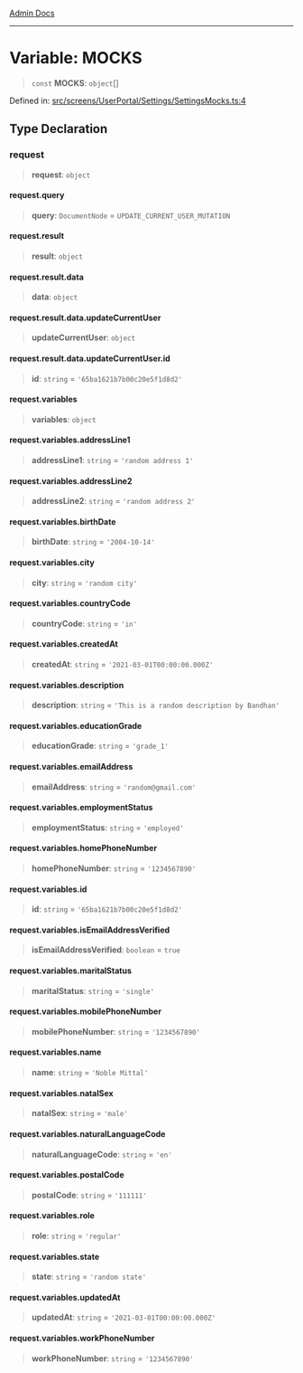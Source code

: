 [Admin Docs](/)

***

# Variable: MOCKS

> `const` **MOCKS**: `object`[]

Defined in: [src/screens/UserPortal/Settings/SettingsMocks.ts:4](https://github.com/PalisadoesFoundation/talawa-admin/blob/main/src/screens/UserPortal/Settings/SettingsMocks.ts#L4)

## Type Declaration

### request

> **request**: `object`

#### request.query

> **query**: `DocumentNode` = `UPDATE_CURRENT_USER_MUTATION`

#### request.result

> **result**: `object`

#### request.result.data

> **data**: `object`

#### request.result.data.updateCurrentUser

> **updateCurrentUser**: `object`

#### request.result.data.updateCurrentUser.id

> **id**: `string` = `'65ba1621b7b00c20e5f1d8d2'`

#### request.variables

> **variables**: `object`

#### request.variables.addressLine1

> **addressLine1**: `string` = `'random address 1'`

#### request.variables.addressLine2

> **addressLine2**: `string` = `'random address 2'`

#### request.variables.birthDate

> **birthDate**: `string` = `'2004-10-14'`

#### request.variables.city

> **city**: `string` = `'random city'`

#### request.variables.countryCode

> **countryCode**: `string` = `'in'`

#### request.variables.createdAt

> **createdAt**: `string` = `'2021-03-01T00:00:00.000Z'`

#### request.variables.description

> **description**: `string` = `'This is a random description by Bandhan'`

#### request.variables.educationGrade

> **educationGrade**: `string` = `'grade_1'`

#### request.variables.emailAddress

> **emailAddress**: `string` = `'random@gmail.com'`

#### request.variables.employmentStatus

> **employmentStatus**: `string` = `'employed'`

#### request.variables.homePhoneNumber

> **homePhoneNumber**: `string` = `'1234567890'`

#### request.variables.id

> **id**: `string` = `'65ba1621b7b00c20e5f1d8d2'`

#### request.variables.isEmailAddressVerified

> **isEmailAddressVerified**: `boolean` = `true`

#### request.variables.maritalStatus

> **maritalStatus**: `string` = `'single'`

#### request.variables.mobilePhoneNumber

> **mobilePhoneNumber**: `string` = `'1234567890'`

#### request.variables.name

> **name**: `string` = `'Noble Mittal'`

#### request.variables.natalSex

> **natalSex**: `string` = `'male'`

#### request.variables.naturalLanguageCode

> **naturalLanguageCode**: `string` = `'en'`

#### request.variables.postalCode

> **postalCode**: `string` = `'111111'`

#### request.variables.role

> **role**: `string` = `'regular'`

#### request.variables.state

> **state**: `string` = `'random state'`

#### request.variables.updatedAt

> **updatedAt**: `string` = `'2021-03-01T00:00:00.000Z'`

#### request.variables.workPhoneNumber

> **workPhoneNumber**: `string` = `'1234567890'`
